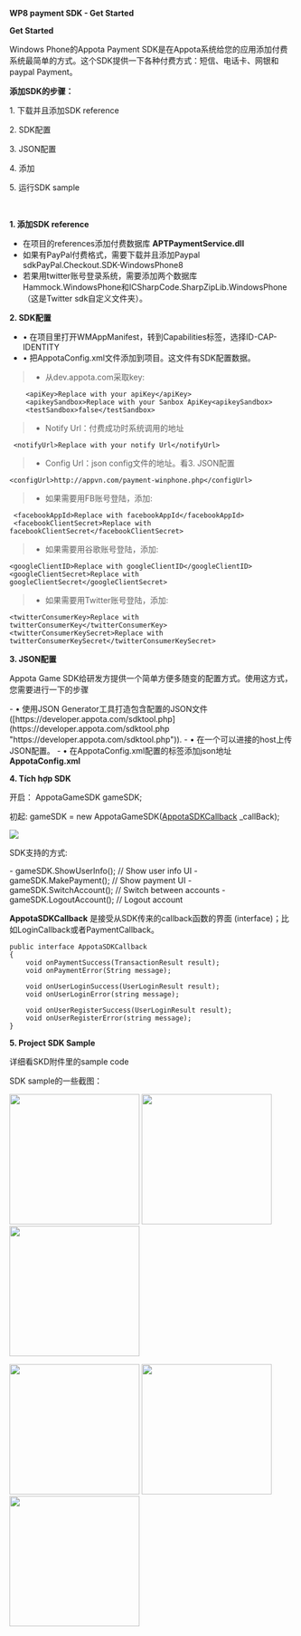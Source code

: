 <head>
<meta content="en-us" http-equiv="Content-Language" />
<meta content="text/html; charset=utf-8" http-equiv="Content-Type" />
<link href="../main.css" rel="stylesheet" type="text/css" />
<link href="../code.css" rel="stylesheet" type="text/css" />
<script src="../rainbow.min.js"></script>
</head>

<body>
<p class="class_title"><strong>WP8 payment SDK - Get Started</strong></p>

<p class="class_title"><strong>Get Started</strong></p>
<p>Windows Phone的Appota Payment SDK是在Appota系统给您的应用添加付费系统最简单的方式。这个SDK提供一下各种付费方式：短信、电话卡、网银和paypal Payment。</p>

<p class="auto-style1"><strong>添加SDK的步骤：</strong></p>
<p>1. 下载并且添加SDK reference</p>
<p>2. SDK配置</p>
<p>3. JSON配置</p>
<p>4. 添加</p>
<p>5. 运行SDK sample</p>
<p>&nbsp;</p>

<p class="auto-style1"><strong>1. 添加SDK reference</strong></p>

-	在项目的references添加付费数据库 <strong>APTPaymentService.dll</strong>
-	如果有PayPal付费格式，需要下载并且添加Paypal sdkPayPal.Checkout.SDK-WindowsPhone8
-	若果用twitter账号登录系统，需要添加两个数据库Hammock.WindowsPhone和ICSharpCode.SharpZipLib.WindowsPhone（这是Twitter sdk自定义文件夹）。

<p class="auto-style1"><strong>2. SDK配置</strong></p>

- •	在项目里打开WMAppManifest，转到Capabilities标签，选择ID-CAP-IDENTITY
- •	把AppotaConfig.xml文件添加到项目。这文件有SDK配置数据。
	
> - 从dev.appota.com采取key:

		<apiKey>Replace with your apiKey</apiKey>
		<apikeySandbox>Replace with your Sanbox ApiKey<apikeySandbox>
		<testSandbox>false</testSandbox>

	
> - Notify Url：付费成功时系统调用的地址

	 <notifyUrl>Replace with your notify Url</notifyUrl>
	
> - Config Url：json config文件的地址。看3. JSON配置

	<configUrl>http://appvn.com/payment-winphone.php</configUrl>

> - 如果需要用FB账号登陆，添加:

	 <facebookAppId>Replace with facebookAppId</facebookAppId>
  	 <facebookClientSecret>Replace with facebookClientSecret</facebookClientSecret>
	
> - 如果需要用谷歌账号登陆，添加:
 
	<googleClientID>Replace with googleClientID</googleClientID>
	<googleClientSecret>Replace with googleClientSecret</googleClientSecret>
	
> - 如果需要用Twitter账号登陆，添加:
 
	<twitterConsumerKey>Replace with twitterConsumerKey</twitterConsumerKey>
	<twitterConsumerKeySecret>Replace with twitterConsumerKeySecret</twitterConsumerKeySecret>
	

<p class="auto-style1"><strong>3. JSON配置</strong></p>

<p>Appota Game SDK给研发方提供一个简单方便多随变的配置方式。使用这方式，您需要进行一下的步骤</p>
- •	使用JSON Generator工具打造包含配置的JSON文件
 ([https://developer.appota.com/sdktool.php](https://developer.appota.com/sdktool.php "https://developer.appota.com/sdktool.php")).
- •	在一个可以进接的host上传JSON配置。
- •	在AppotaConfig.xml配置的<configUrl>标签添加json地址 <strong>AppotaConfig.xml</strong>

<p class="auto-style1"><strong>4. Tích hợp SDK</strong></p>

<p>开启： AppotaGameSDK gameSDK;</p>
<p>初起: gameSDK = new AppotaGameSDK(<a href="#AppotaSDKCallback">AppotaSDKCallback</a> _callBack);</p>
<p><img src="Document/Init_SDK.JPG"/></p>

<p>SDK支持的方式:</p>
	- gameSDK.ShowUserInfo(); // Show user info UI
	- gameSDK.MakePayment(); // Show payment UI
	- gameSDK.SwitchAccount(); // Switch between accounts
	- gameSDK.LogoutAccount(); // Logout account

<strong><a name="AppotaSDKCallback">AppotaSDKCallback</a></strong> 是接受从SDK传来的callback函数的界面 (interface)；比如LoginCallback或者PaymentCallback。

    public interface AppotaSDKCallback
    {
        void onPaymentSuccess(TransactionResult result);
        void onPaymentError(String message);

        void onUserLoginSuccess(UserLoginResult result);
        void onUserLoginError(string message);

        void onUserRegisterSuccess(UserLoginResult result);
        void onUserRegisterError(string message);
    }

<p class="auto-style1"><strong>5. Project SDK Sample</strong></p>

<p>详细看SKD附件里的sample code</p>
<p>SDK sample的一些截图：</p>
<p><img src="Document/1.png" width=230/>&nbsp;<img src="Document/2.png" width=230/>&nbsp;<img src="Document/3.png" width=230/></p>
<p><img src="Document/4.png" width=230/>&nbsp;<img src="Document/5.png" width=230/>&nbsp;<img src="Document/6.png" width=230/></p>



</body>

</html>
